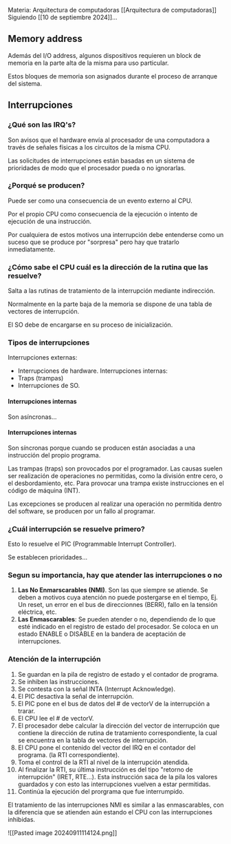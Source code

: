 Materia: Arquitectura de computadoras [[Arquitectura de computadoras]]
Siguiendo [[10 de septiembre 2024]]...

## Memory address
Además del I/O address, algunos dispositivos requieren un block de memoria en la parte alta de la misma para uso particular.

Estos bloques de memoria son asignados durante el proceso de arranque del sistema.

## Interrupciones

### ¿Qué son las IRQ's?
Son avisos que el hardware envía al procesador de una computadora a través de señales físicas a los circuitos de la misma CPU.

Las solicitudes de interrupciones están basadas en un sistema de prioridades de modo que el procesador pueda o no ignorarlas.
### ¿Porqué se producen?
Puede ser como una consecuencia de un evento externo al CPU.

Por el propio CPU como consecuencia de la ejecución o intento de ejecución de una instrucción.

Por cualquiera de estos motivos una interrupción debe entenderse como un suceso que se produce por "sorpresa" pero hay que tratarlo inmediatamente.

### ¿Cómo sabe el CPU cuál es la dirección de la rutina que las resuelve?
Salta a las rutinas de tratamiento de la interrupción mediante indirección.

Normalmente en la parte baja de la memoria se dispone de una tabla de vectores de interrupción.

El SO debe de encargarse en su proceso de inicialización.

### Tipos de interrupciones
Interrupciones externas:
- Interrupciones de hardware.
Interrupciones internas:
- Traps (trampas)
- Interrupciones de SO.

#### Interrupciones internas
Son asíncronas...

#### Interrupciones internas
Son síncronas porque cuando se producen están asociadas a una instrucción del propio programa.

Las trampas (traps) son provocados por el programador. Las causas suelen ser realización de operaciones no permitidas, como la división entre cero, o el desbordamiento, etc. Para provocar una trampa existe instrucciones en el código de máquina (INT).

Las excepciones se producen al realizar una operación no permitida dentro del software, se producen por un fallo al programar.

### ¿Cuál interrupción se resuelve primero?
Esto lo resuelve el PIC (Programmable Interrupt Controller).

Se establecen prioridades...

### Segun su importancia, hay que atender las interrupciones o no
1. **Las No Enmarscarables (NMI)**. Son las que siempre se atiende. Se deben a motivos cuya atención no puede postergarse en el tiempo, Ej. Un reset, un error en el bus de direccionnes (BERR), fallo en la tensión eléctrica, etc.
2. **Las Enmascarables**: Se pueden atender o no, dependiendo de lo que esté indicado en el registro de estado del procesador. Se coloca en un estado ENABLE o DISABLE en la bandera de aceptación de interrupciones.

### Atención de la interrupción
1. Se guardan en la pila de registro de estado y el contador de programa.
2. Se inhiben las instrucciones.
3. Se contesta con la señal INTA (Interrupt Acknowledge).
4. El PIC desactiva la señal de interrupción.
5. El PIC pone en el bus de datos del # de vectorV de la interrupción a trarar.
6. El CPU lee el # de vectorV.
7. El procesador debe calcular la dirección del vector de interrupción que contiene la dirección de rutina de tratamiento correspondiente, la cual se encuentra en la tabla de vectores de interrupción.
8. El CPU pone el contenido del vector del IRQ en el contador del programa. (la RTI correspondiente).
9. Toma el control de la RTI al nivel de la interrupción atendida.
10. Al finalizar la RTI, su última instrucción es del tipo "retorno de interrupción" (IRET, RTE...). Esta instrucción saca de la pila los valores guardados y con esto las interrupciones vuelven a estar permitidas.
11. Continúa la ejecución del prorgrama que fue interrumpido.

El tratamiento de las interrupciones NMI es similar a las enmascarables, con la diferencia que se atienden aún estando el CPU con las interrupciones inhibidas.

![[Pasted image 20240911114124.png]]